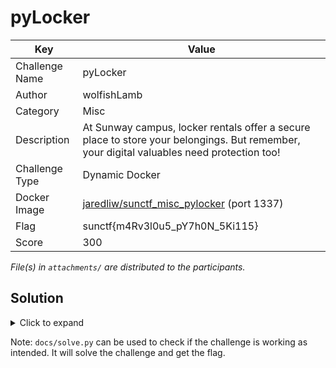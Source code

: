 # pyLocker

| Key            | Value                                                                                                                                     |
|----------------|-------------------------------------------------------------------------------------------------------------------------------------------|
| Challenge Name | pyLocker                                                                                                                                  |
| Author         | wolfishLamb                                                                                                                               |
| Category       | Misc                                                                                                                                      |
| Description    | At Sunway campus, locker rentals offer a secure place to store your belongings. But remember, your digital valuables need protection too! |
| Challenge Type | Dynamic Docker                                                                                                                            |
| Docker Image   | [jaredliw/sunctf_misc_pylocker](https://hub.docker.com/repository/docker/jaredliw/sunctf_misc_pylocker/general) (port 1337)               |
| Flag           | sunctf{m4Rv3l0u5_pY7h0N_5Ki115}                                                                                                           |
| Score          | 300                                                                                                                                       |

*File(s) in `attachments/` are distributed to the participants.*

## Solution

<details>
<summary>Click to expand</summary>

The goal of this challenge is to call the method in `SunLocker` class by inputting Python code. However, the code will
be sanitised -- imports, calls and function/class declarations are **not allowed**.

Payload:

```
PublicLocker.__bases__ = (SunLocker, )
PublicLocker.__add__ = print
PublicLocker.__invert__ = locker._SunLocker__flag
locker + ~locker
end
```

1) Since we can't create any class instances, we can make use of the current one. Modify `__bases__` of `PublicLocker`
   to inherit methods from `SunLocker`.

   Alternatively, we can make `SunLocker` inherits from `Exception`. By doing so, we can `raise` it in `try` block and
   catch the instance in the `except` block.

   ```
   try:
      raise SunLocker
   except Exception as sunlocker_instance:
      ...
   ```
2) We can't call a function e.g. `print` as well. To bypass this, we set the `__add__` (or `__mul__` or any other binary
   operation methods) to `print`. This means that `locker + something` will be overloaded to
   `locker.__add__(something)`. By doing so, we have successfully called `print` without explicitly using `()`.

   Similarly, we set `__invert__` (or any other unary operation methods) to the `__flag` method of `SunLocker`. We use
   unary operation this time, since `__flag` method does not take in any arguments other than `self`.

   P.S.: There are only 4 unary operators: `~`, `+`, `-` and `not`, but you can't use `__not__` here. It only returns
   `True` or `False`.

3) A little thing to note with: method name that starts with `__` will undergo name mangling. In the `SunLocker` class,
   `__flag` method name is replaced with `_SunLocker__flag` in the `SunLocker` class.

</details>

Note: `docs/solve.py` can be used to check if the challenge is working as intended. It will solve the challenge and get
the flag.